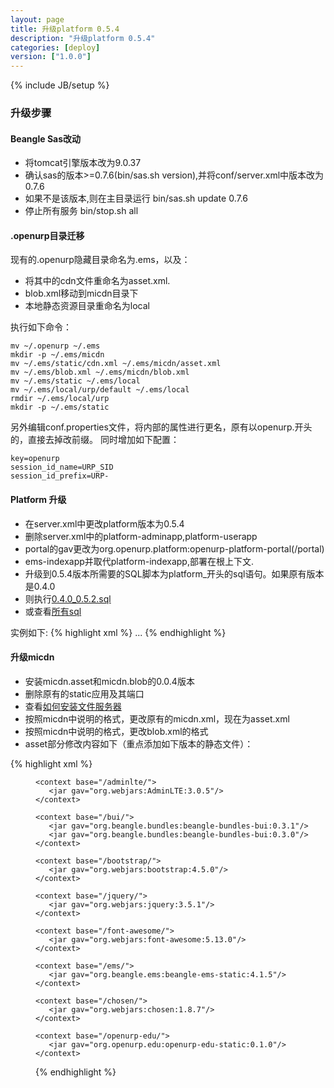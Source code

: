 ```yaml
---
layout: page
title: 升级platform 0.5.4
description: "升级platform 0.5.4"
categories: [deploy]
version: ["1.0.0"]
---
```

{% include JB/setup %}

### 升级步骤

#### Beangle Sas改动

  - 将tomcat引擎版本改为9.0.37
  - 确认sas的版本>=0.7.6(bin/sas.sh version),并将conf/server.xml中版本改为0.7.6
  - 如果不是该版本,则在主目录运行 bin/sas.sh update 0.7.6
  - 停止所有服务 bin/stop.sh all

#### .openurp目录迁移

  现有的.openurp隐藏目录命名为.ems，以及：

  - 将其中的cdn文件重命名为asset.xml.
  - blob.xml移动到micdn目录下
  - 本地静态资源目录重命名为local

执行如下命令：

    mv ~/.openurp ~/.ems
    mkdir -p ~/.ems/micdn
    mv ~/.ems/static/cdn.xml ~/.ems/micdn/asset.xml
    mv ~/.ems/blob.xml ~/.ems/micdn/blob.xml
    mv ~/.ems/static ~/.ems/local
    mv ~/.ems/local/urp/default ~/.ems/local
    rmdir ~/.ems/local/urp
    mkdir -p ~/.ems/static

  另外编辑conf.properties文件，将内部的属性进行更名，原有以openurp.开头的，直接去掉改前缀。 
  同时增加如下配置：

    key=openurp
    session_id_name=URP_SID
    session_id_prefix=URP-

#### Platform 升级

  - 在server.xml中更改platform版本为0.5.4
  - 删除server.xml中的platform-adminapp,platform-userapp
  - portal的gav更改为org.openurp.platform:openurp-platform-portal(/portal)
  - ems-indexapp并取代platform-indexapp,部署在根上下文.
  - 升级到0.5.4版本所需要的SQL脚本为platform_开头的sql语句。如果原有版本是0.4.0
  - 则执行[0.4.0_0.5.2.sql](/model/ddl/platform/migrate/0.4.0_0.5.2.sql)
  - 或查看[所有sql](/model/ddl/index.html)

实例如下:
{% highlight xml %}
    <Webapp name="platform-cas"  gav="org.openurp.platform:openurp-platform-cas:0.5.4" />
    <Webapp name="platform-portal"  gav="org.openurp.platform:openurp-platform-portal:0.5.4" />
    <Webapp name="platform-ws"  gav="org.openurp.platform:openurp-platform-ws:0.5.4" />
    <Webapp name="platform-index"  gav="org.beangle.ems:beangle-ems-index_2.13:4.1.5" />
    ...
    <Deployment webapp="platform-index" on="platform" path=""/>
    <Deployment webapp="platform-portal" on="platform" path="/potal"/>
    <Deployment webapp="platform-cas" on="platform" path="/cas"/>
    <Deployment webapp="platform-ws" on="platform" path="/api/platform"/>
{% endhighlight %}

#### 升级micdn
  - 安装micdn.asset和micdn.blob的0.0.4版本
  - 删除原有的static应用及其端口
  - 查看[如何安装文件服务器](/deploy/micdn.html)
  - 按照micdn中说明的格式，更改原有的micdn.xml，现在为asset.xml
  - 按照micdn中说明的格式，更改blob.xml的格式
  - asset部分修改内容如下（重点添加如下版本的静态文件）：

{% highlight xml %}
    <context base="/local/">
       <dir location="/home/openurp/.ems/local"/>
    </context>

    <context base="/adminlte/">
       <jar gav="org.webjars:AdminLTE:3.0.5"/>
    </context>

    <context base="/bui/">
       <jar gav="org.beangle.bundles:beangle-bundles-bui:0.3.1"/>
       <jar gav="org.beangle.bundles:beangle-bundles-bui:0.3.0"/>
    </context>

    <context base="/bootstrap/">
       <jar gav="org.webjars:bootstrap:4.5.0"/>
    </context>

    <context base="/jquery/">
       <jar gav="org.webjars:jquery:3.5.1"/>
    </context>

    <context base="/font-awesome/">
       <jar gav="org.webjars:font-awesome:5.13.0"/>
    </context>

    <context base="/ems/">
       <jar gav="org.beangle.ems:beangle-ems-static:4.1.5"/>
    </context>

    <context base="/chosen/">
       <jar gav="org.webjars:chosen:1.8.7"/>
    </context>

    <context base="/openurp-edu/">
       <jar gav="org.openurp.edu:openurp-edu-static:0.1.0"/>
    </context>
{% endhighlight %}


